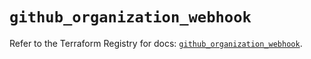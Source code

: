 # `github_organization_webhook`

Refer to the Terraform Registry for docs: [`github_organization_webhook`](https://registry.terraform.io/providers/integrations/github/5.43.0/docs/resources/organization_webhook).
